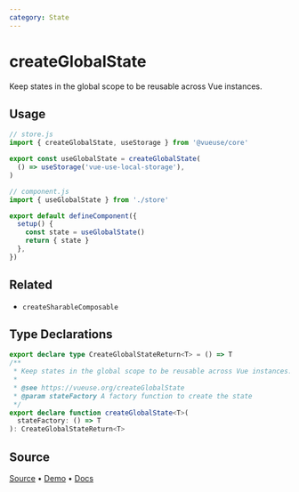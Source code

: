 ```yaml
---
category: State
---
```


# createGlobalState

Keep states in the global scope to be reusable across Vue instances.

## Usage

```js
// store.js
import { createGlobalState, useStorage } from '@vueuse/core'

export const useGlobalState = createGlobalState(
  () => useStorage('vue-use-local-storage'),
)
```

```js
// component.js
import { useGlobalState } from './store'

export default defineComponent({
  setup() {
    const state = useGlobalState()
    return { state }
  },
})
```

## Related

- `createSharableComposable`

<!--FOOTER_STARTS-->
## Type Declarations

```typescript
export declare type CreateGlobalStateReturn<T> = () => T
/**
 * Keep states in the global scope to be reusable across Vue instances.
 *
 * @see https://vueuse.org/createGlobalState
 * @param stateFactory A factory function to create the state
 */
export declare function createGlobalState<T>(
  stateFactory: () => T
): CreateGlobalStateReturn<T>
```

## Source

[Source](https://github.com/vueuse/vueuse/blob/main/packages/shared/createGlobalState/index.ts) • [Demo](https://github.com/vueuse/vueuse/blob/main/packages/shared/createGlobalState/demo.vue) • [Docs](https://github.com/vueuse/vueuse/blob/main/packages/shared/createGlobalState/index.md)


<!--FOOTER_ENDS-->
